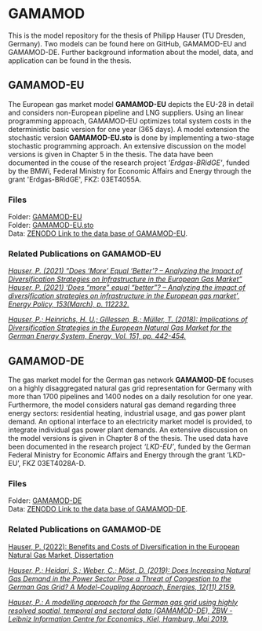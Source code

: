 # GAMAMOD
This is the model repository for the thesis of Philipp Hauser (TU Dresden, Germany).
Two models can be found here on GitHub, GAMAMOD-EU and GAMAMOD-DE. Further background information about the model, data, and application can be found in the thesis.
## GAMAMOD-EU  
The European gas market model **GAMAMOD-EU** depicts the EU-28 in detail and considers non-European pipeline and LNG suppliers. Using an linear programming approach, GAMAMOD-EU optimizes total system costs in the deterministic basic version for one year (365 days). A model extension the stochastic version **GAMAMOD-EU.sto** is done by implementing a two-stage stochastic programming approach. An extensive discussion on the model versions is given in Chapter 5 in the thesis. The data have been documented in the couse of the research project *'Erdgas-BRidGE'*, funded by the BMWi, Federal Ministry for Economic Affairs and Energy through the grant 'Erdgas-BRidGE', FKZ: 03ET4055A.

### Files  
Folder: [GAMAMOD-EU](https://github.com/PhilippHauser/GAMAMOD/tree/main/GAMAMOD-EU)  
Folder: [GAMAMOD-EU.sto](https://github.com/PhilippHauser/GAMAMOD/tree/main/GAMAMOD-EU.sto)  
Data: [ZENODO Link to the data base of GAMAMOD-EU](https://doi.org/10.5281/zenodo.3923862).

### Related Publications on GAMAMOD-EU  
[*Hauser, P. (2021) “Does ‘More’ Equal ‘Better’? – Analyzing the Impact of Diversification Strategies on Infrastructure in the European Gas Market” Hauser, P. (2021) ‘Does “more” equal “better”? – Analyzing the impact of diversification strategies on infrastructure in the European gas market’, Energy Policy, 153(March), p. 112232.*](https://doi.org/10.1016/j.enpol.2021.112232)  

[*Hauser, P.; Heinrichs, H. U.; Gillessen, B.; Müller, T. (2018): Implications of Diversification Strategies in the European Natural Gas Market for the German Energy System, Energy, Vol. 151, pp.  442-454.*](https://doi.org/10.1016/j.energy.2018.03.065)

## GAMAMOD-DE
The gas market model for the German gas network **GAMAMOD-DE** focuses on a highly disaggregated natural gas grid representation for Germany with more than 1700 pipelines and 1400 nodes on a daily resolution for one year. Furthermore, the model considers natural gas demand regarding three energy sectors: residential heating, industrial usage, and gas power plant demand. An optional interface to an electricity market model is provided, to integrate individual gas power plant demands. An extensive discussion on the model versions is given in Chapter 8 of the thesis. The used data have been documented in the research project *‘LKD-EU’*, funded by the German Federal Ministry for Economic Affairs and Energy through the grant ‘LKD-EU’, FKZ 03ET4028A-D.  

### Files

Folder: [GAMAMOD-DE](https://github.com/PhilippHauser/GAMAMOD/tree/main/GAMAMOD-DE)  
Data: [ZENODO Link to the data base of GAMAMOD-DE](https://doi.org/10.5281/zenodo.1044463). 

### Related Publications on GAMAMOD-DE  
[Hauser, P. (2022): Benefits and Costs of Diversification in the European Natural Gas Market, Dissertation](https://nbn-resolving.org/urn:nbn:de:bsz:14-qucosa2-803115)

[*Hauser, P.; Heidari, S.; Weber, C.; Möst, D. (2019): Does Increasing Natural Gas Demand in the Power Sector Pose a Threat of Congestion to the German Gas Grid? A Model-Coupling Approach, Energies, 12(11) 2159.*](https://doi.org/10.3390/en12112159)

[*Hauser, P.: A modelling approach for the German gas grid using highly resolved spatial, temporal and sectoral data (GAMAMOD-DE), ZBW - Leibniz Information Centre for Economics, Kiel, Hamburg, Mai 2019.*](http://hdl.handle.net/10419/197000)
